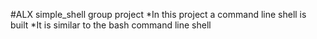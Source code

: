 #ALX simple_shell group project
*In this project a command line shell is built
*It is similar to the bash command line shell
